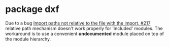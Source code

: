 # package dxf



Due to a bug [Import paths not relative to the file with the import. #217](https://github.com/openscad/openscad/issues/217#issuecomment-136832010)
relative path mechanism doesn't work properly for 'included' modules. The
workaround is to use a convenient __undocumented__ module placed on top of
the module hierarchy.


